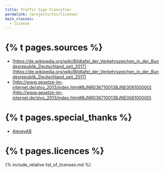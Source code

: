 ```yaml
---
title: Traffic Sign Classifier
permalink: /projects/tsc/license/
main_classes:
  - license
---
```


# {% t pages.sources %}

- [https://de.wikipedia.org/wiki/Bildtafel_der_Verkehrszeichen_in_der_Bundesrepublik_Deutschland_seit_2017](https://de.wikipedia.org/wiki/Bildtafel_der_Verkehrszeichen_in_der_Bundesrepublik_Deutschland_seit_2017)
- [http://www.gesetze-im-internet.de/stvo_2013/index.html#BJNR036710013BJNE006100000](http://www.gesetze-im-internet.de/stvo_2013/index.html#BJNR036710013BJNE006100000)

# {% t pages.special_thanks %}

- [AlexeyAB](https://github.com/AlexeyAB/darknet)

# {% t pages.licences %}

{% include_relative list_of_licenses.md %}
